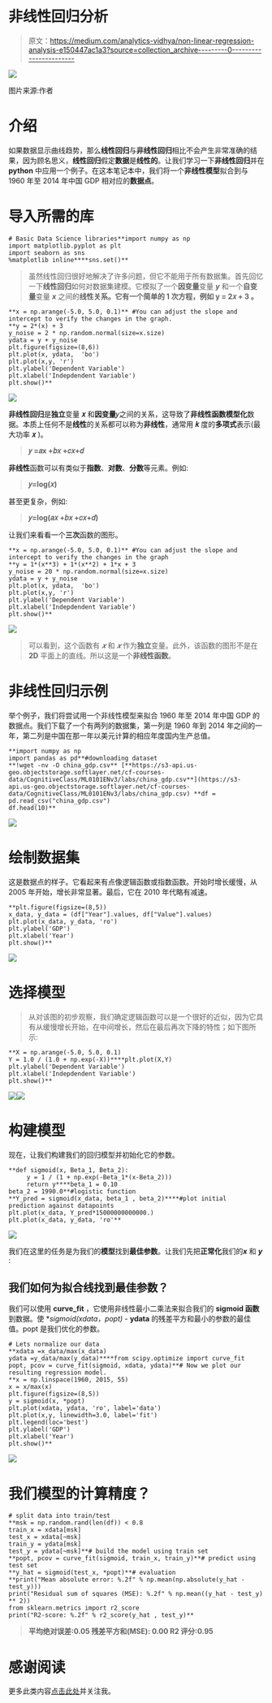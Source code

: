 # 非线性回归分析

> 原文：<https://medium.com/analytics-vidhya/non-linear-regression-analysis-e150447ac1a3?source=collection_archive---------0----------------------->

![](img/c5eb8de6fd47ba8e58632679c47b5d49.png)

图片来源:作者

# 介绍

如果数据显示曲线趋势，那么**线性回归**与**非线性回归**相比不会产生非常准确的结果，因为顾名思义，**线性回归**假定**数据**是**线性的**。让我们学习一下**非线性回归**并在 **python** 中应用一个例子。在这本笔记本中，我们将一个**非线性模型**拟合到与 1960 年至 2014 年中国 GDP 相对应的**数据点**。

# 导入所需的库

```
# Basic Data Science libraries**import numpy as np
import matplotlib.pyplot as plt
import seaborn as sns
%matplotlib inline****sns.set()**
```

> 虽然线性回归很好地解决了许多问题，但它不能用于所有数据集。首先回忆一下**线性回归**如何对数据集建模。它模拟了一个**因变量**变量 ***y*** 和一个**自变量**变量 ***x*** 之间的**线性关系。它有一个简单的 1 次方程，例如 **y = 2𝑥 + 3** 。**

```
**x = np.arange(-5.0, 5.0, 0.1)** #You can adjust the slope and intercept to verify the changes in the graph.
**y = 2*(x) + 3
y_noise = 2 * np.random.normal(size=x.size)
ydata = y + y_noise
plt.figure(figsize=(8,6))
plt.plot(x, ydata,  'bo')
plt.plot(x,y, 'r') 
plt.ylabel('Dependent Variable')
plt.xlabel('Indepdendent Variable')
plt.show()**
```

![](img/2f1ab5e1d15c5c4edb8a40463a23e68f.png)

**非线性回归**是**独立**变量 **𝑥** 和**因变量**𝑦之间的关系，这导致了**非线性函数模型化**数据。本质上任何不是**线性**的关系都可以称为**非线性**，通常用 **𝑘** 度的**多项式**表示(最大功率 **𝑥** )。

> **𝑦 =𝑎x +𝑏𝑥 +𝑐𝑥+𝑑**

**非线性**函数可以有类似于**指数**、**对数**、**分数**等元素。例如:

> **𝑦=log(𝑥)**

甚至更复杂，例如:

> **𝑦=log(𝑎𝑥 +𝑏𝑥 +𝑐𝑥+𝑑)**

让我们来看看一个**三次**函数的图形。

```
**x = np.arange(-5.0, 5.0, 0.1)** #You can adjust the slope and intercept to verify the changes in the graph
**y = 1*(x**3) + 1*(x**2) + 1*x + 3
y_noise = 20 * np.random.normal(size=x.size)
ydata = y + y_noise
plt.plot(x, ydata,  'bo')
plt.plot(x,y, 'r') 
plt.ylabel('Dependent Variable')
plt.xlabel('Indepdendent Variable')
plt.show()**
```

![](img/382709007a069205442060882abf4715.png)

> 可以看到，这个函数有 ***𝑥*** 和 ***𝑥*** 作为**独立**变量。此外，该函数的图形不是在 **2D** 平面上的直线。所以这是一个**非线性函数**。

# 非线性回归示例

举个例子，我们将尝试用一个非线性模型来拟合 1960 年至 2014 年中国 GDP 的数据点。我们下载了一个有两列的数据集，第一列是 1960 年到 2014 年之间的一年，第二列是中国在那一年以美元计算的相应年度国内生产总值。

```
**import numpy as np
import pandas as pd**#downloading dataset
**!wget -nv -O china_gdp.csv** [**https://s3-api.us-geo.objectstorage.softlayer.net/cf-courses-data/CognitiveClass/ML0101ENv3/labs/china_gdp.csv**](https://s3-api.us-geo.objectstorage.softlayer.net/cf-courses-data/CognitiveClass/ML0101ENv3/labs/china_gdp.csv) **df = pd.read_csv("china_gdp.csv")
df.head(10)**
```

![](img/483c25057b75923abb35dbd5eb085632.png)

# 绘制数据集

这是数据点的样子。它看起来有点像逻辑函数或指数函数。开始时增长缓慢，从 2005 年开始，增长非常显著。最后，它在 2010 年代略有减速。

```
**plt.figure(figsize=(8,5))
x_data, y_data = (df["Year"].values, df["Value"].values)
plt.plot(x_data, y_data, 'ro')
plt.ylabel('GDP')
plt.xlabel('Year')
plt.show()**
```

![](img/758978f2f728061ffc1af8ff6a00fa9e.png)

# 选择模型

> 从对该图的初步观察，我们确定逻辑函数可以是一个很好的近似，因为它具有从缓慢增长开始，在中间增长，然后在最后再次下降的特性；如下图所示:

```
**X = np.arange(-5.0, 5.0, 0.1)
Y = 1.0 / (1.0 + np.exp(-X))****plt.plot(X,Y) 
plt.ylabel('Dependent Variable')
plt.xlabel('Indepdendent Variable')
plt.show()**
```

![](img/6c52dba65e9f3cadaa70556bff50248e.png)![](img/d50802e5e07178a29f60f8f50f26ff49.png)

# 构建模型

现在，让我们构建我们的回归模型并初始化它的参数。

```
**def sigmoid(x, Beta_1, Beta_2):
     y = 1 / (1 + np.exp(-Beta_1*(x-Beta_2)))
     return y****beta_1 = 0.10
beta_2 = 1990.0**#logistic function
**Y_pred = sigmoid(x_data, beta_1 , beta_2)****#plot initial prediction against datapoints
plt.plot(x_data, Y_pred*15000000000000.)
plt.plot(x_data, y_data, 'ro'**
```

![](img/c7f46e6a57fbd8240750fc0b2a1a67d8.png)

我们在这里的任务是为我们的**模型**找到**最佳参数**。让我们先把**正常化**我们的***x*** 和 ***y*** :

## 我们如何为拟合线找到最佳参数？

我们可以使用 **curve_fit** ，它使用非线性最小二乘法来拟合我们的 **sigmoid 函数**到数据。使 **sigmoid(xdata，*popt)** - **ydata** 的残差平方和最小的参数的最佳值。popt 是我们优化的参数。

```
# Lets normalize our data
**xdata =x_data/max(x_data)
ydata =y_data/max(y_data)****from scipy.optimize import curve_fit
popt, pcov = curve_fit(sigmoid, xdata, ydata)**# Now we plot our resulting regression model.
**x = np.linspace(1960, 2015, 55)
x = x/max(x)
plt.figure(figsize=(8,5))
y = sigmoid(x, *popt)
plt.plot(xdata, ydata, 'ro', label='data')
plt.plot(x,y, linewidth=3.0, label='fit')
plt.legend(loc='best')
plt.ylabel('GDP')
plt.xlabel('Year')
plt.show()**
```

![](img/5586c01a20bb92357010c2e78feb0a59.png)

# **我们模型的计算精度？**

```
# split data into train/test
**msk = np.random.rand(len(df)) < 0.8
train_x = xdata[msk]
test_x = xdata[~msk]
train_y = ydata[msk]
test_y = ydata[~msk]**# build the model using train set
**popt, pcov = curve_fit(sigmoid, train_x, train_y)**# predict using test set
**y_hat = sigmoid(test_x, *popt)**# evaluation
**print("Mean absolute error: %.2f" % np.mean(np.absolute(y_hat - test_y)))
print("Residual sum of squares (MSE): %.2f" % np.mean((y_hat - test_y) ** 2))
from sklearn.metrics import r2_score
print("R2-score: %.2f" % r2_score(y_hat , test_y)**
```

> **平均绝对误差:0.05
> 残差平方和(MSE): 0.00
> R2 评分:0.95**

# 感谢阅读

更多此类内容[点击此处](/@kalamanoj989)并关注我。